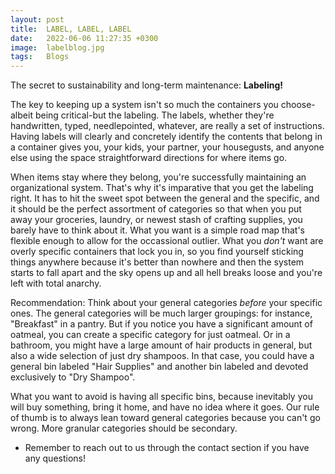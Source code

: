 ```yaml
---
layout: post
title:  LABEL, LABEL, LABEL
date:   2022-06-06 11:27:35 +0300
image:  labelblog.jpg
tags:   Blogs
---
```

The secret to sustainability and long-term maintenance: **Labeling!**

The key to keeping up a system isn't so much the containers you choose-albeit being critical-but the labeling. The labels, whether they're handwritten, typed, needlepointed, whatever, are really a set of instructions. Having labels will clearly and concretely identify the contents that belong in a container gives you, your kids, your partner, your housegusts, and anyone else using the space straightforward directions for where items go.

When items stay where they belong, you're successfully maintaining an organizational system. That's why it's imparative that you get the labeling right. It has to hit the sweet spot between the general and the specific, and it should be the perfect assortment of categories so that when you put away your groceries, laundry, or newest stash of crafting supplies, you barely have to think about it. What you want is a simple road map that's flexible enough to allow for the occassional outlier. What you *don't* want are overly specific containers that lock you in, so you find yourself sticking things anywhere because it's better than nowhere and then the system starts to fall apart and the sky opens up and all hell breaks loose and you're left with total anarchy.

Recommendation:
Think about your general categories *before* your specific ones. The general categories will be much larger groupings: for instance, "Breakfast" in a pantry. But if you notice you have a significant amount of oatmeal, you can create a specific category for just oatmeal. Or in a bathroom, you might have a large amount of hair products in general, but also a wide selection of just dry shampoos. In that case, you could have a general bin labeled "Hair Supplies" and another bin labeled and devoted exclusively to "Dry Shampoo".

What you want to avoid is having all specific bins, because inevitably you will buy something, bring it home, and have no idea where it goes. Our rule of thumb is to always lean toward general categories because you can't go wrong. More granular categories should be secondary.

- Remember to reach out to us through the contact section if you have any questions!